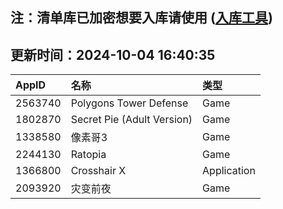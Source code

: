 ## 注：清单库已加密想要入库请使用 ([入库工具](https://github.com/BlankTMing/ManifestAutoUpdate/releases))

## 更新时间：2024-10-04 16:40:35
| AppID | 名称 | 类型  |
| :-------------------- | :----------------------------- | :----------- |
| 2563740 | Polygons Tower Defense| Game |
| 1802870 | Secret Pie (Adult Version)| Game |
| 1338580 | 像素哥3| Game |
| 2244130 | Ratopia| Game |
| 1366800 | Crosshair X| Application |
| 2093920 | 灾变前夜| Game |
